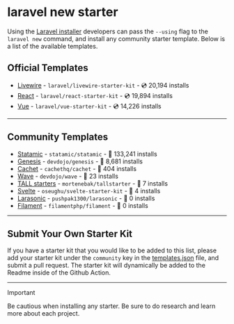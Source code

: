 # laravel new starter

Using the [Laravel installer](https://laravel.com/docs/installation#installing-php) developers can pass the `--using` flag to the `laravel new` command, and install any community starter template. Below is a list of the available templates.

## Official Templates

- [Livewire](https://github.com/laravel/livewire-starter-kit) - `laravel/livewire-starter-kit` - 💿 20,194 installs
- [React](https://github.com/laravel/react-starter-kit) - `laravel/react-starter-kit` - 💿 19,894 installs
- [Vue](https://github.com/laravel/vue-starter-kit) - `laravel/vue-starter-kit` - 💿 14,226 installs

---

## Community Templates

- [Statamic](https://github.com/statamic/statamic) - `statamic/statamic` - 💾 133,241 installs
- [Genesis](https://github.com/devdojo/genesis) - `devdojo/genesis` - 💾 8,681 installs
- [Cachet](https://github.com/cachethq/cachet) - `cachethq/cachet` - 💾 404 installs
- [Wave](https://github.com/devdojo/wave) - `devdojo/wave` - 💾 23 installs
- [TALL starters](https://github.com/mortenebak/tallstarter) - `mortenebak/tallstarter` - 💾 7 installs
- [Svelte](https://github.com/oseughu/svelte-starter-kit) - `oseughu/svelte-starter-kit` - 💾 4 installs
- [Larasonic](https://github.com/pushpak1300/larasonic) - `pushpak1300/larasonic` - 💾 0 installs
- [Filament](https://github.com/filamentphp/filament) - `filamentphp/filament` - 💾 0 installs

---

## Submit Your Own Starter Kit

If you have a starter kit that you would like to be added to this list, please add your starter kit under the `community` key in the [templates.json](templates.json) file, and submit a pull request. The starter kit will dynamically be added to the Readme inside of the Github Action.

---

> [!IMPORTANT]
> Be cautious when installing any starter. Be sure to do research and learn more about each project.
